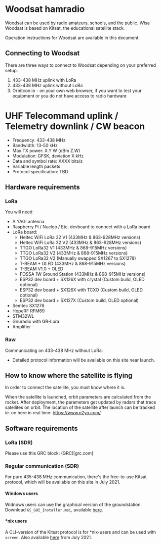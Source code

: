 # Woodsat hamradio

Woodsat can be used by radio amateurs, schools, and the public.
Wisa Woodsat is based on Kitsat, the educational satellite stack.

Operation instructions for Woodsat are available in this document.

## Connecting to Woodsat

There are three ways to connect to Woodsat depending on your preferred setup.

1) 433-438 MHz uplink with LoRa
2) 433-438 MHz uplink without LoRa
3) Orbitcon.io - on your own web browser, if you want to test your equipment or you do not have access to radio hardware

# UHF Telecommand uplink / Telemetry downlink / CW beacon

* Frequency: 433-438 MHz
* Bandwidth: 13-50 kHz
* Max TX power: X.Y W (dBm Z.W)
* Modulation: GFSK, deviation X kHz
* Data and symbol rate: XXXX bits/s
* Variable length packets
* Protocol specification: TBD

## Hardware requirements

### LoRa

You will need:
* A YAGI antenna
* Raspberry Pi / Nucleo / Etc. devboard to connect with a LoRa board
* LoRa board:
   * Heltec WiFi LoRa 32 V1 (433MHz & 863-928MHz versions)
   * Heltec WiFi LoRa 32 V2 (433MHz & 863-928MHz versions)
   * TTGO LoRa32 V1 (433MHz & 868-915MHz versions)
   * TTGO LoRa32 V2 (433MHz & 868-915MHz versions)
   * TTGO LoRa32 V2 (Manually swapped SX1267 to SX1278)
   * T-BEAM + OLED (433MHz & 868-915MHz versions)
   * T-BEAM V1.0 + OLED
   * FOSSA 1W Ground Station (433MHz & 868-915MHz versions)
   * ESP32 dev board + SX126X with crystal (Custom build, OLED optional)
   * ESP32 dev board + SX126X with TCXO (Custom build, OLED optional)
   * ESP32 dev board + SX127X (Custom build, OLED optional)
* Semtec SX1276
* HopeRF RFM69
* STM32WL
* Gnuradio with GR-Lora
* Amplifier

### Raw

Communicating on 433-438 MHz without LoRa:

* Detailed protocol information will be available on this site near launch.

## How to know where the satellite is flying

In order to connect the satellite, you must know where it is.

When the satellite is launched, orbit parameters are calculated from the rocket.
After deployment, the parameters get updated by radars that trace satellites on orbit.
The location of the satellite after launch can be tracked ie. on here in real time:
https://www.n2yo.com/

## Software requirements

### LoRa (SDR)

Please use this GRC block: (GRC)[grc.com]

### Regular communication (SDR)

For pure 435-438 MHz communication, there's the free-to-use Kitsat protocol, which will be available on this site in July 2021.

#### Windows users

Widnows users can use the graphical version of the groundstation. Download `GS_GUI_Installer.msi`, available [here](http://staging.kitsat.fi).

#### *nix users

A CLI-version of the Kitsat protocol is for \*nix-users and can be used with `screen`. Also available [here](http://staging.kitsat.fi) from July 2021.
